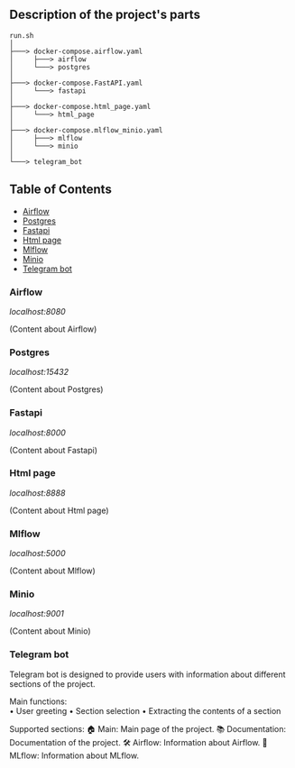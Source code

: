## Description of the project's parts

```
run.sh
│
├───> docker-compose.airflow.yaml
│     ├───> airflow
│     └───> postgres
│
├───> docker-compose.FastAPI.yaml
│     └───> fastapi
│
├───> docker-compose.html_page.yaml
│     └───> html_page
│
├───> docker-compose.mlflow_minio.yaml
│     ├───> mlflow
│     └───> minio
│
└───> telegram_bot
```

## Table of Contents

- [Airflow](#airflow)
- [Postgres](#postgres)
- [Fastapi](#fastapi)
- [Html page](#html-page)
- [Mlflow](#mlflow)
- [Minio](#minio)
- [Telegram bot](#telegram-bot)

### Airflow
*localhost:8080*

(Content about Airflow)

### Postgres
*localhost:15432*

(Content about Postgres)

### Fastapi
*localhost:8000*

(Content about Fastapi)

### Html page
*localhost:8888*

(Content about Html page)

### Mlflow
*localhost:5000*

(Content about Mlflow)

### Minio
*localhost:9001*

(Content about Minio)

### Telegram bot

Telegram bot is designed to provide users with information about different sections of the project.

Main functions: \
• User greeting
• Section selection
• Extracting the contents of a section

Supported sections:
🏠 Main: Main page of the project.
📚 Documentation: Documentation of the project.
🛠️ Airflow: Information about Airflow.
🤖 MLflow: Information about MLflow.